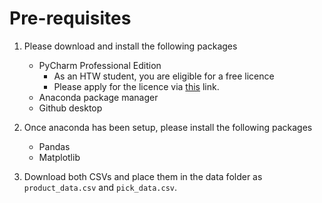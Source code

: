 # Pre-requisites

1. Please download and install the following packages
   - PyCharm Professional Edition
     - As an HTW student, you are eligible for a free licence
     - Please apply for the licence via [this](https://www.jetbrains.com/community/education/#students) link.
   - Anaconda package manager
   - Github desktop

2. Once anaconda has been setup, please install the following packages
   - Pandas
   - Matplotlib

3. Download both CSVs and place them in the data folder as `product_data.csv` and `pick_data.csv`.